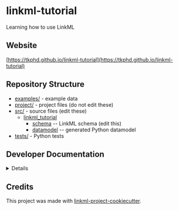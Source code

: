 # linkml-tutorial

Learning how to use LinkML

## Website

[https://tkphd.github.io/linkml-tutorial](https://tkphd.github.io/linkml-tutorial)

## Repository Structure

* [examples/](examples/) - example data
* [project/](project/) - project files (do not edit these)
* [src/](src/) - source files (edit these)
  * [linkml_tutorial](src/linkml_tutorial)
    * [schema](src/linkml_tutorial/schema) -- LinkML schema
      (edit this)
    * [datamodel](src/linkml_tutorial/datamodel) -- generated
      Python datamodel
* [tests/](tests/) - Python tests

## Developer Documentation

<details>
Use the `make` command to generate project artefacts:

* `make all`: make everything
* `make deploy`: deploys site
</details>

## Credits

This project was made with
[linkml-project-cookiecutter](https://github.com/linkml/linkml-project-cookiecutter).
